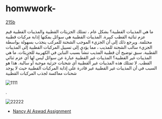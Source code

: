 # homwwork-


[215b ](https://docs.google.com/document/d/1lCslwRwNyxEgHxho0RmyCnSaAIM-Tk2EHThPPPLNrGw/edit#)



 
ما هي المذيبات القطبية؟
بشكل عام ، تمتلك الجزيئات القطبية والمذيبات القطبية قيم عزم ثنائية القطب كبيرة. المذيبات القطبية هي سوائل يمكنها إذابة مركبات قطبية مختلفة. ويرجع ذلك إلى أن الجزيء الموجب الشحنة للمركب ينجذب بسهولة بواسطة الجزيء سالب الشحنة للمذيب ، مما يؤدي إلى تسييل المركبات القطبية إلى المذيبات القطبية. سبق توضيح أن قطبية المذيب تنشأ بسبب التباين في الكهربية للجزيئات.
ما هي المذيبات غير القطبية؟
المذيبات غير القطبية عبارة عن سوائل ليس لها أي عزم ثنائي القطب. لا تمتلك هذه المذيبات غير القطبية أي شحنات جزئية موجبة أو سالبة. هذا هو السبب في أن المذيبات غير القطبية غير قادرة على إذابة المركبات القطبية حيث لا يوجد شحنات معاكسة لجذب المركبات القطبية

![1111](https://user-images.githubusercontent.com/36210723/144645603-cf7bf263-aeb2-431d-b9da-0baaeec3fc07.png)


.


![22222](https://user-images.githubusercontent.com/36210723/144645606-8f1f8151-b1e8-4bbf-bcd6-252dfac7cd7c.png)





- [Nancy Al Aswad Assignment](https://docs.google.com/document/d/1p8CUrNl5tqehI_90LS4965v2yitc8Ejq/edit#)
